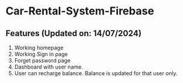 # Car-Rental-System-Firebase

## Features (Updated on: 14/07/2024)
1. Working homepage
2. Working Sign in page
3. Forget password page
4. Dashboard with user name.
5. User can recharge balance. Balance is updated for that user only.
